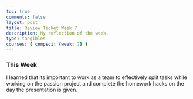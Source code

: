 ```yaml
---
toc: true
comments: false
layout: post
title: Review Ticket Week 7
description: My reflection of the week.  
type: tangibles
courses: { compsci: {week: 7} }
---
```


### This Week 
I learned that its important to work as a team to effectively split tasks while working on the passion project and complete the homework hacks on the day the presentation is given. 